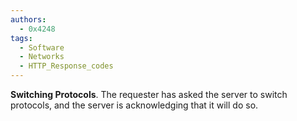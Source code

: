 ```yaml
---
authors: 
  - 0x4248
tags:
  - Software
  - Networks
  - HTTP_Response_codes
---
```

**Switching Protocols**. The requester has asked the server to switch protocols, and the server is acknowledging that it will do so.
